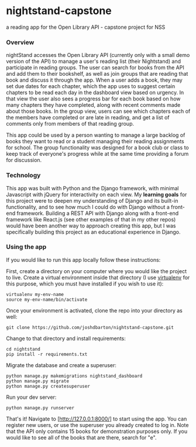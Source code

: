 # nightstand-capstone
a reading app for the Open Library API - capstone project for NSS 

### Overview
nightStand accesses the Open Library API (currently only with a small demo version of the API) to manage a user's reading list (their Nightstand) and participate in reading groups. The user can search for books from the API and add them to their bookshelf, as well as join groups that are reading that book and discuss it through the app. When a user adds a book, they may set due dates for each chapter, which the app uses to suggest certain chapters to be read each day in the dashboard view based on urgency. In that view the user also sees a progress bar for each book based on how many chapters they have completed, along with recent comments made about those books.  In the group view, users can see which chapters each of the members have completed or are late in reading, and get a list of comments only from members of that reading group. 

This app could be used by a person wanting to manage a large backlog of books they want to read or a student managing their reading assignments for school.  The group functionality was designed for a book club or class to keep track of everyone's progress while at the same time providing a forum for discussion.  

### Technology
This app was built with Python and the Django framework, with minimal Javascript with jQuery for interactivity on each view.  My __learning goals__ for this project were to deepen my understanding of Django and its built-in functionality, and to see how much I could do with Django without a front-end framework. Building a REST API with Django along with a front-end framework like React.js (see other examples of that in my other repos) would have been another way to approach creating this app, but I was specifically building this project as an educational experience in Django. 

### Using the app

If you would like to run this app locally follow these instructions:

First, create a directory on your computer where you would like the project to live.  Create a virtual environment inside that directory (I use [virtualenv](https://virtualenv.pypa.io/en/stable/) for this purpose, which you must have installed if you wish to use it):
```
virtualenv my-env-name
source my-env-name/bin/activate
```
Once your environment is activated, clone the repo into your directory as well:
```
git clone https://github.com/joshdbarton/nightstand-capstone.git
```
Change to that directory and install requirements:

```
cd nightstand
pip install -r requirements.txt
```
Migrate the database and create a superuser:
```
python manage.py makemigrations nightstand_dashboard
python manage.py migrate
python manage.py createsuperuser
```
Run your dev server:
```
python manage.py runserver
```

That's it!  Navigate to [http://127.0.0.1:8000/] to start using the app. You can register new users, or use the superuser you already created to log in.  Note that the API only contains 15 books for demonstration purposes only. If you would like to see all of the books that are there, search for "e". 

